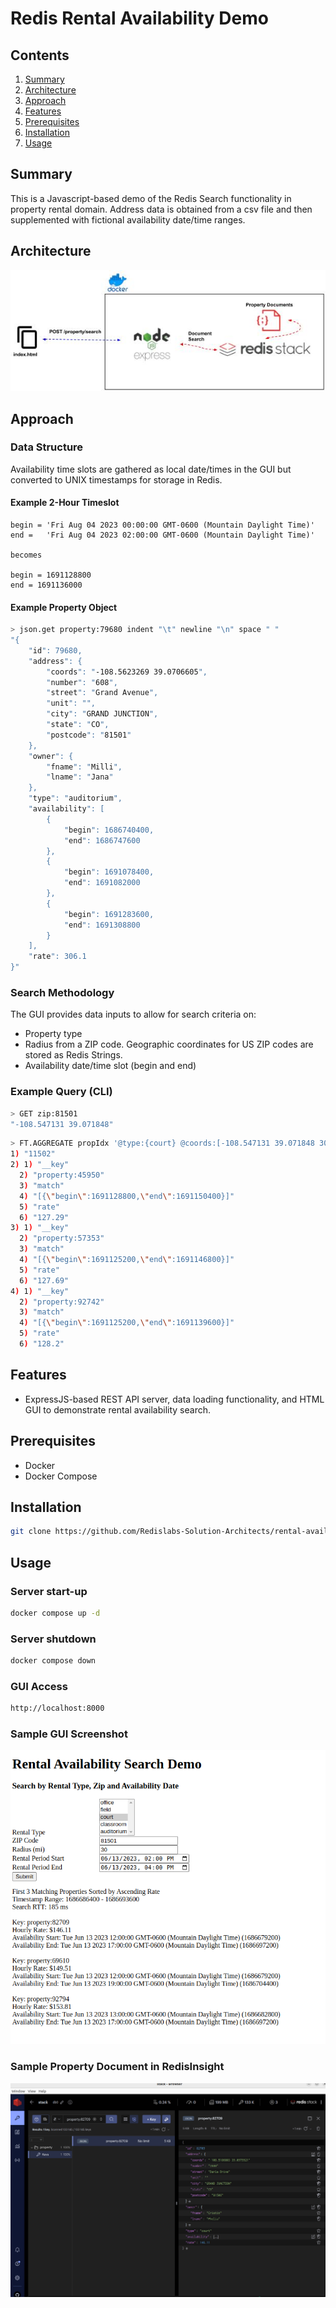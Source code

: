 # Redis Rental Availability Demo

## Contents
1.  [Summary](#summary)
2.  [Architecture](#architecture)
3.  [Approach](#approach)
4.  [Features](#features)
5.  [Prerequisites](#prerequisites)
6.  [Installation](#installation)
7.  [Usage](#usage)


## Summary <a name="summary"></a>
This is a Javascript-based demo of the Redis Search functionality in property rental domain.  Address data is obtained from a csv file and then supplemented with fictional availability date/time ranges.  

## Architecture <a name="architecture"></a>
![architecture](./assets/RentalAvailability_Arch_High.jpg)  

## Approach <a name="approach"></a>
### Data Structure
Availability time slots are gathered as local date/times in the GUI but converted to UNIX timestamps for storage in Redis.
#### Example 2-Hour Timeslot
```text
begin = 'Fri Aug 04 2023 00:00:00 GMT-0600 (Mountain Daylight Time)'
end =   'Fri Aug 04 2023 02:00:00 GMT-0600 (Mountain Daylight Time)'

becomes

begin = 1691128800
end = 1691136000
```
#### Example Property Object
```bash
> json.get property:79680 indent "\t" newline "\n" space " "
"{
	"id": 79680,
	"address": {
		"coords": "-108.5623269 39.0706605",
		"number": "608",
		"street": "Grand Avenue",
		"unit": "",
		"city": "GRAND JUNCTION",
		"state": "CO",
		"postcode": "81501"
	},
	"owner": {
		"fname": "Milli",
		"lname": "Jana"
	},
	"type": "auditorium",
	"availability": [
		{
			"begin": 1686740400,
			"end": 1686747600
		},
		{
			"begin": 1691078400,
			"end": 1691082000
		},
		{
			"begin": 1691283600,
			"end": 1691308800
		}
	],
	"rate": 306.1
}"
```
### Search Methodology
The GUI provides data inputs to allow for search criteria on:
 - Property type
 - Radius from a ZIP code.  Geographic coordinates for US ZIP codes are stored as Redis Strings.
 - Availability date/time slot (begin and end)
 ### Example Query (CLI)
 ```bash
> GET zip:81501
"-108.547131 39.071848"
 ```
 ```bash
> FT.AGGREGATE propIdx '@type:{court} @coords:[-108.547131 39.071848 30 mi]' LOAD 4 @__key '$.availability[?(@.begin<=1691128800 && @.end>=1691136000)]' AS match FILTER 'exists(@match)' SORTBY 2 @rate ASC limit 0 3 DIALECT 3
1) "11502"
2) 1) "__key"
   2) "property:45950"
   3) "match"
   4) "[{\"begin\":1691128800,\"end\":1691150400}]"
   5) "rate"
   6) "127.29"
3) 1) "__key"
   2) "property:57353"
   3) "match"
   4) "[{\"begin\":1691125200,\"end\":1691146800}]"
   5) "rate"
   6) "127.69"
4) 1) "__key"
   2) "property:92742"
   3) "match"
   4) "[{\"begin\":1691125200,\"end\":1691139600}]"
   5) "rate"
   6) "128.2"
 ```


## Features <a name="features"></a>
- ExpressJS-based REST API server, data loading functionality, and HTML GUI to demonstrate rental availability search.

## Prerequisites <a name="prerequisites"></a>
- Docker
- Docker Compose

## Installation <a name="installation"></a>
```bash
git clone https://github.com/Redislabs-Solution-Architects/rental-availability.git && cd rental-availability
```

## Usage <a name="usage"></a>
### Server start-up
```bash
docker compose up -d
```
### Server shutdown
```bash
docker compose down
```
### GUI Access
```bash
http://localhost:8000
```
### Sample GUI Screenshot
![gui](./assets/screenshot1.png)
### Sample Property Document in RedisInsight
![insight](./assets/screenshot2.png)


